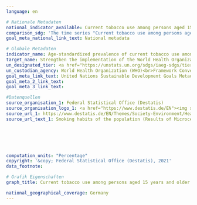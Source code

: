 ```yaml
---
language: en    

# Nationale Metadaten    
national_indicator_available: Current tobacco use among persons aged 15 years and older<br>Current tobacco use among persons aged 15 years and older (age-standardised to WHO Standard Population)    
comparison_sdg: 'The time series "Current tobacco use among persons aged 15 years and older (age-standardised to WHO Standard Population") is compliant with the global metadata. The time series "Current tobacco use among persons aged 15 years and older" provides additional information.'    
goal_meta_national_link_text: National metadata    

# Globale Metadaten    
indicator_name: Age-standardized prevalence of current tobacco use among persons aged 15 years and older    
target_name: Strengthen the implementation of the World Health Organization Framework Convention on Tobacco Control in all countries, as appropriate    
un_designated_tier: <a href="https://unstats.un.org/sdgs/iaeg-sdgs/tier-classification/" title="Click here for more information on the UN tier classification."  target="_blank">Tier I</a>    
un_custodian_agency: World Health Organization (WHO)<br>Framework Convention on Tobacco Control (FCTC)    
goal_meta_link_text: United Nations Sustainable Development Goals Metadata    
goal_meta_2_link_text:     
goal_meta_3_link_text:     

#Datenquellen
source_organisation_1: Federal Statistical Office (Destatis)
source_organisation_logo_1: <a href="https://www.destatis.de/EN"><img src="https://g205sdgs.github.io/sdg-indicators/public/OrgImgEn/destatis.png" alt="Logo destatis" style="height:60px; width:148px" /></a>
source_url_1: https://www.destatis.de/EN/Themes/Society-Environment/Health/Health-Status-Behaviour-Relevant-Health/Tables/liste-smoking-habits-sex-age-groups.html
source_url_text_1: Smoking habits of the population (Results of Microcensus)





    
computation_units: "Percentage"    
copyright: '&copy; Federal Statistical Office (Destatis), 2021'    
data_footnote:     

# Grafik Eigenschaften    
graph_title: Current tobacco use among persons aged 15 years and older    

national_geographical_coverage: Germany    
---
```


<span></span>